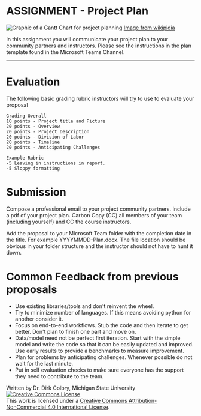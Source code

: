# ASSIGNMENT - Project Plan

![Graphic of a Gantt Chart for project planning](https://upload.wikimedia.org/wikipedia/commons/a/aa/Project_schedule.png?20160608211101)
[Image from wikipidia](https://commons.wikimedia.org/wiki/File:Project_schedule.png)



In this assignment you will communicate your project plan to your community partners and instructors.  Please see the instructions in the plan template found in the Microsoft Teams Channel.  

----

# Evaluation
The following basic grading rubric instructors will try to use to evaluate your proposal



    Grading Overall
    10 points - Project title and Picture
    20 points - Overview
    20 points - Project Description
    20 points - Division of Labor
    20 points - Timeline
    20 points - Anticipating Challenges

    Example Rubric
    -5 Leaving in instructions in report.
    -5 Sloppy formatting

# Submission
Compose a professional email to your project community partners. Include a pdf of your project plan.  Carbon Copy (CC) all members of your team (including yourself) and CC the course instructors.

Add the proposal to your Microsoft Team folder with the completion date in the title. For example YYYYMMDD-Plan.docx. The file location should be obvious in your folder structure and the instructor should not have to hunt it down.


# Common Feedback from previous proposals

- Use existing libraries/tools and don't reinvent the wheel.
- Try to minimize number of languages.  If this means avoiding python for another consider it.
- Focus on end-to-end workflows.  Stub the code and then iterate to get better.  Don't plan to finish one part and move on.
- Data/model need not be perfect first iteration. Start with the simple model and write the code so that it can be easily updated and improved. Use early results to provide a benchmarks to measure improvement.
- Plan for problems by anticipating challenges.  Whenever possible do not wait for the last minute.
- Put in self evaluation checks to make sure everyone has the support they need to contribute to the team. 


Written by Dr. Dirk Colbry, Michigan State University
<a rel="license" href="http://creativecommons.org/licenses/by-nc/4.0/"><img alt="Creative Commons License" style="border-width:0" src="https://i.creativecommons.org/l/by-nc/4.0/88x31.png" /></a><br />This work is licensed under a <a rel="license" href="http://creativecommons.org/licenses/by-nc/4.0/">Creative Commons Attribution-NonCommercial 4.0 International License</a>.
